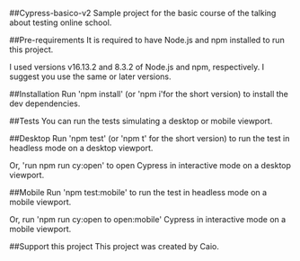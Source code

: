 ##Cypress-basico-v2
Sample project for the basic course of the talking about testing online school.

##Pre-requirements
It is required to have Node.js and npm installed to run this project.

I used versions v16.13.2 and 8.3.2 of Node.js and npm, respectively. I suggest you use the same or later versions.

##Installation
Run 'npm install' (or 'npm i'for the short version) to install the dev dependencies.

##Tests
You can run the tests simulating a desktop or mobile viewport.

##Desktop
Run 'npm test' (or 'npm t' for the short version) to run the test in headless mode on a desktop viewport.

Or, 'run npm run cy:open' to open Cypress in interactive mode on a desktop viewport.

##Mobile
Run 'npm test:mobile' to run the test in headless mode on a mobile viewport.

Or, run 'npm run cy:open to open:mobile' Cypress in interactive mode on a mobile viewport.

##Support this project
This project was created by Caio.
